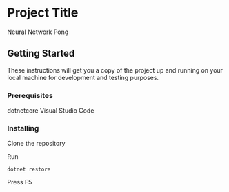 # Project Title

Neural Network Pong

## Getting Started

These instructions will get you a copy of the project up and running on your local machine for development and testing purposes.

### Prerequisites

dotnetcore
Visual Studio Code

### Installing

Clone the repository

Run

```
dotnet restore
```

Press F5
